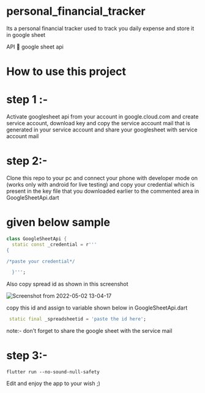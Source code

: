 # personal_financial_tracker
Its a personal financial tracker used to track you daily expense and store it in google sheet

API 📧
google sheet api

# How to use this project
# step 1 :-
Activate googlesheet api from your account in google.cloud.com and create service account, download key and copy the service  account mail that 
is generated in your service account and share your googlesheet with service account mail
# step 2:-
Clone this repo to your pc and connect your phone with developer mode on (works only with android for live testing)
and  copy your credential which is present in the key file that you downloaded earlier to the commented area in GoogleSheetApi.dart
# given below sample

```dart
class GoogleSheetApi {
  static const _credential = r'''
{

/*paste your credential*/

  }''';
```


Also copy spread id as shown in this screenshot



![Screenshot from 2022-05-02 13-04-17](https://user-images.githubusercontent.com/67229095/166201350-d91946af-b894-43b6-9a89-bf138f27cf56.png)

copy this id and assign to variable shown below in GoogleSheetApi.dart
```dart 
 static final _spreadsheetid = 'paste the id here';

```
note:- don't forget to share the google sheet with the service mail 


# step 3:- 
```terminal
flutter run --no-sound-null-safety
```
Edit and enjoy the app to your wish
;)

